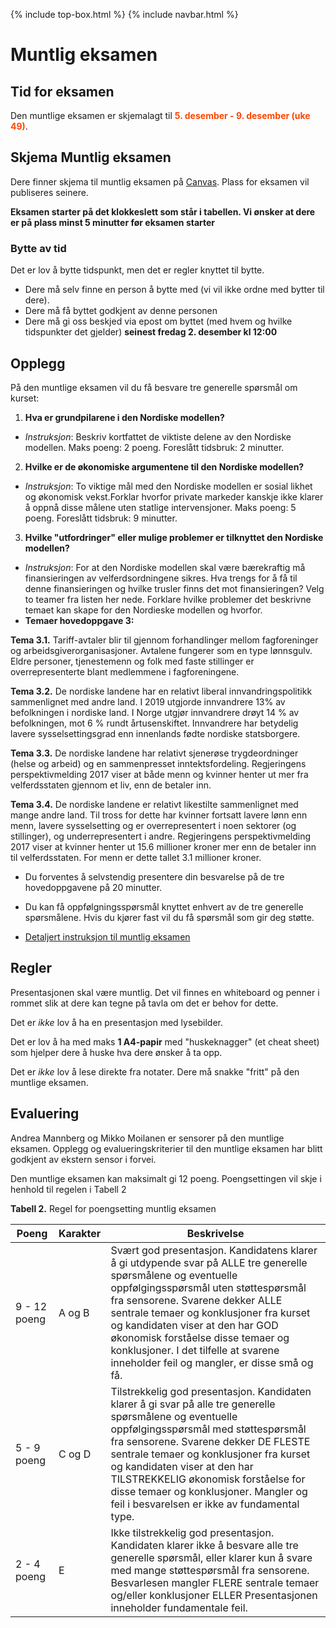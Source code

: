 {% include top-box.html %} <!-- Kode for å inkludere boksen på toppen av siden. Se _config.yml for å gjøre endringer. -->
{% include navbar.html %} <!-- Kode for navigasjonsmeny. Se navbar.html for å gjøre endringer. -->
<!-- Gjør endringer under her -->

# Muntlig eksamen

## Tid for eksamen
Den muntlige eksamen er skjemalagt til **<span style="color:OrangeRed;">5. desember - 9. desember (uke 49)</span>**. 


## Skjema Muntlig eksamen

Dere finner skjema til muntlig eksamen på [Canvas](https://uit.instructure.com/courses/28039/files/folder/Skjema%20muntlig%20eksamen). Plass for eksamen vil publiseres seinere. 

**Eksamen starter på det klokkeslett som står i tabellen. Vi ønsker at dere er på plass minst 5 minutter før eksamen starter**

### Bytte av tid
Det er lov å bytte tidspunkt, men det er regler knyttet til bytte. 

* Dere må selv finne en person å bytte med (vi vil ikke ordne med bytter til dere).
* Dere må få byttet godkjent av denne personen
* Dere må gi oss beskjed via epost om byttet (med hvem og hvilke tidspunkter det gjelder) **seinest fredag 2. desember kl 12:00**

## Opplegg
På den muntlige eksamen vil du få besvare tre generelle spørsmål om kurset:

1. **Hva er grundpilarene i den Nordiske modellen?**
* *Instruksjon*: Beskriv kortfattet de viktiste delene av den Nordiske modellen. Maks poeng: 2 poeng. Foreslått tidsbruk: 2 minutter. 
2. **Hvilke er de økonomiske argumentene til den Nordiske modellen?**
* *Instruksjon*: To viktige mål med den Nordiske modellen er sosial likhet og økonomisk vekst.Forklar hvorfor private markeder kanskje ikke klarer å oppnå disse målene uten statlige intervensjoner. Maks poeng: 5 poeng. Foreslått tidsbruk: 9 minutter. 
3. **Hvilke "utfordringer" eller mulige problemer er tilknyttet den Nordiske modellen?**
* *Instruksjon*: For at den Nordiske modellen skal være bærekraftig må finansieringen av velferdsordningene sikres. Hva trengs for å få til denne finansieringen og hvilke trusler finns det mot finansieringen? Velg to teamer fra listen her nede. Forklare hvilke problemer det beskrivne temaet kan skape for den Nordieske modellen og hvorfor. 
* **Temaer hovedoppgave 3:**

**Tema 3.1.** Tariff-avtaler blir til gjennom forhandlinger mellom fagforeninger og arbeidsgiverorganisasjoner. Avtalene fungerer som en type lønnsgulv. 
Eldre personer, tjenestemenn og folk med faste stillinger er overrepresenterte blant medlemmene i fagforeningene. 

**Tema 3.2.** De nordiske landene har en relativt liberal innvandringspolitikk sammenlignet med andre land. 
I 2019 utgjorde innvandrere 13% av befolkningen i nordiske land.  I Norge utgjør innvandrere drøyt 14 % av befolkningen, mot 6 % rundt årtusenskiftet. 
Innvandrere har betydelig lavere sysselsettingsgrad enn innenlands fødte nordiske statsborgere. 

**Tema 3.3.** De nordiske landene har relativt sjenerøse trygdeordninger (helse og arbeid) og en sammenpresset inntektsfordeling. Regjeringens perspektivmelding 2017 viser at både menn og kvinner henter ut mer fra velferdsstaten gjennom et liv, enn de betaler inn.

**Tema 3.4.** De nordiske landene er relativt likestilte sammenlignet med mange andre land. Til tross for dette har kvinner fortsatt lavere lønn enn menn, lavere sysselsetting og er overrepresentert i noen sektorer (og stillinger), og underrepresentert i andre. Regjeringens perspektivmelding 2017 viser at kvinner henter ut 15.6 millioner kroner mer enn de betaler inn til velferdsstaten. For menn er dette tallet 3.1 millioner kroner. 


* Du forventes å selvstendig presentere din besvarelse på de tre hovedoppgavene på 20 minutter. 

* Du kan få oppfølgningsspørsmål knyttet enhvert av de tre generelle spørsmålene. Hvis du kjører fast vil du få spørsmål som gir deg støtte. 

* <a href="Assets/Instruks_muntlig_eksamen2022.pdf"> Detaljert instruksjon til muntlig eksamen</a>

## Regler
Presentasjonen skal være muntlig. Det vil finnes en whiteboard og penner i rommet slik at dere kan tegne på tavla om det er behov for dette. 

Det er *ikke* lov å ha en presentasjon med lysebilder. 

Det er lov å ha med maks **1 A4-papir** med "huskeknagger" (et cheat sheet) som hjelper dere å huske hva dere ønsker å ta opp.

Det er *ikke* lov å lese direkte fra notater. Dere må snakke "fritt" på den muntlige eksamen.

## Evaluering
Andrea Mannberg og Mikko Moilanen er sensorer på den muntlige eksamen. Opplegg og evalueringskriterier til den muntlige eksamen har blitt godkjent av ekstern sensor i forvei. 

Den muntlige eksamen kan maksimalt gi 12 poeng. Poengsettingen vil skje i henhold til regelen i Tabell 2

**Tabell 2.** Regel for poengsetting muntlig eksamen


|   Poeng               | Karakter |Beskrivelse |
| --------------------- |--------- | ----------- |
| 9 - 12 poeng | A og B |Svært god presentasjon. Kandidatens klarer å gi utdypende svar på ALLE tre generelle spørsmålene og eventuelle oppfølgingsspørsmål uten støttespørsmål fra sensorene. Svarene dekker ALLE sentrale temaer og konklusjoner fra kurset og kandidaten viser at den har GOD økonomisk forståelse disse temaer og konklusjoner. I det tilfelle at svarene inneholder feil og mangler, er disse små og få. |
| 5 - 9 poeng | C og D |Tilstrekkelig god presentasjon. Kandidaten klarer å gi svar på alle tre generelle spørsmålene og eventuelle oppfølgingsspørsmål med støttespørsmål fra sensorene. Svarene dekker DE FLESTE sentrale temaer og konklusjoner fra kurset og kandidaten viser at den har TILSTREKKELIG økonomisk forståelse for disse temaer og konklusjoner. Mangler og feil i besvarelsen er ikke av fundamental type.|
| 2 - 4 poeng | E | Ikke tilstrekkelig god presentasjon. Kandidaten klarer ikke å besvare alle tre generelle spørsmål, eller klarer kun å svare med mange støttespørsmål fra sensorene. Besvarlesen mangler FLERE sentrale temaer og/eller konklusjoner ELLER Presentasjonen inneholder fundamentale feil. |






